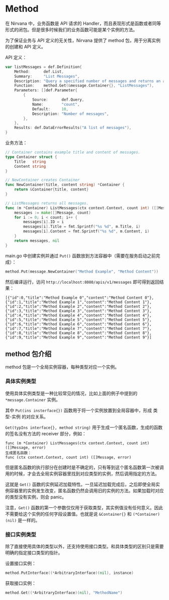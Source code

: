# Method

在 Nirvana 中，业务函数是 API 请求的 Handler，而且表现形式是函数或者同等形式的闭包。但是很多时候我们的业务函数可能是某个实例的方法。

为了保证业务与 API 定义的无关性，Nirvana 提供了 method 包，用于分离实例的创建和 API 定义。

API 定义：
```go
var listMessages = def.Definition{
	Method:      def.List,
	Summary:     "List Messages",
	Description: "Query a specified number of messages and returns an array",
	Function:    method.Get(&message.Container{}, "ListMessages"),
	Parameters: []def.Parameter{
		{
			Source:      def.Query,
			Name:        "count",
			Default:     10,
			Description: "Number of messages",
		},
	},
	Results: def.DataErrorResults("A list of messages"),
}
```

业务方法：
```go
// Container contains example title and content of messages.
type Container struct {
	Title   string
	Content string
}

// NewContainer creates Container
func NewContainer(title, content string) *Container {
	return &Container{title, content}
}

// ListMessages returns all messages.
func (m *Container) ListMessages(ctx context.Context, count int) ([]Message, error) {
	messages := make([]Message, count)
	for i := 0; i < count; i++ {
		messages[i].ID = i
		messages[i].Title = fmt.Sprintf("%s %d", m.Title, i)
		messages[i].Content = fmt.Sprintf("%s %d", m.Content, i)
	}
	return messages, nil
}
```

main.go 中创建实例并通过 `Put()` 函数放到方法容器中（需要在服务启动之前完成）：
```go
method.Put(message.NewContainer("Method Example", "Method Content"))
```

然后编译运行，访问 `http://localhost:8080/apis/v1/messages` 即可得到返回结果：
```
[{"id":0,"title":"Method Example 0","content":"Method Content 0"},{"id":1,"title":"Method Example 1","content":"Method Content 1"},{"id":2,"title":"Method Example 2","content":"Method Content 2"},{"id":3,"title":"Method Example 3","content":"Method Content 3"},{"id":4,"title":"Method Example 4","content":"Method Content 4"},{"id":5,"title":"Method Example 5","content":"Method Content 5"},{"id":6,"title":"Method Example 6","content":"Method Content 6"},{"id":7,"title":"Method Example 7","content":"Method Content 7"},{"id":8,"title":"Method Example 8","content":"Method Content 8"},{"id":9,"title":"Method Example 9","content":"Method Content 9"}]
```

## method 包介绍

method 包是一个全局实例容器，每种类型对应一个实例。

### 具体实例类型

使用具体实例类型是一种比较常见的情况，比如上面的例子中提到的 `*message.Container` 实例。

其中 `Put(ins insterface{})` 函数用于将一个实例放置到全局容器中，形成 类型-实例 的对应关系。

`Get(typIns interface{}, method string)` 用于生成一个匿名函数，生成的函数的签名没有方法的 receiver 部分，例如：
```
func (m *Container) ListMessages(ctx context.Context, count int) ([]Message, error)
生成匿名函数：
func (ctx context.Context, count int) ([]Message, error)
```
但是匿名函数的执行部分在创建时是不确定的，只有等到这个匿名函数第一次被调用的时候，才会去全局实例容器里找到对应类型的实例，然后调用指定的方法。

这就是 `Get()` 函数的实例延迟加载特性。一旦延迟加载完成后，之后即使全局实例容器里的实例发生改变，匿名函数仍然会调用旧的实例的方法。如果加载时对应的类型没有实例，则会 panic。

注意，`Get()` 函数的第一个参数仅仅用于获取类型，其实例值没有任何意义。因此不需要给这个实例的任何字段设置值。也就是说 `&Container{}` 和 `(*Container)(nil)` 是一样的。

### 接口实例类型

除了直接使用具体的类型以外，还支持使用接口类型。和具体类型的区别只是需要明确的指定接口类型的指针。

设置接口实例：
```go
method.PutInterface((*ArbitraryInterface)(nil), instance)
```

获取接口实例：
```go
method.Get((*ArbitraryInterface)(nil), "MethodName")
```

